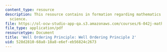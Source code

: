 ```yaml
---
content_type: resource
description: This resource contains in formation regarding mathematics for computer
  science.
file: https://ol-ocw-studio-app-qa.s3.amazonaws.com/courses/6-042j-mathematics-for-computer-science-spring-2015/528d281068a818a8e6efeb56824c2673_MIT6_042JS16_WellOrdering2.pdf
file_type: application/pdf
resourcetype: Document
title: 'Well Ordering Principle: Well Ordering Principle 2'
uid: 528d2810-68a8-18a8-e6ef-eb56824c2673
---
```


